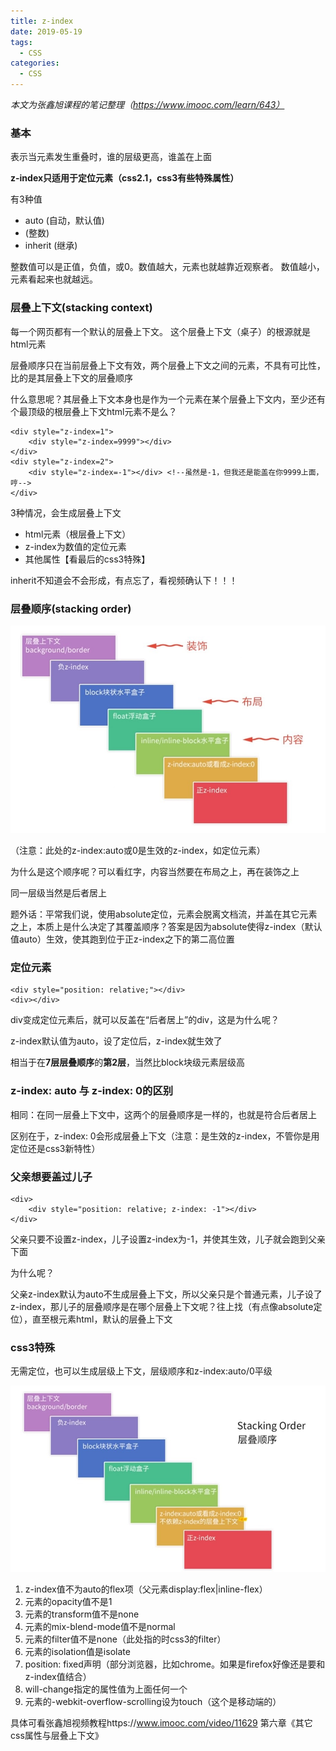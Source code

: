 ```yaml
---
title: z-index
date: 2019-05-19
tags:
  - CSS
categories:
  - CSS
---
```


*本文为张鑫旭课程的笔记整理（https://www.imooc.com/learn/643）*

### 基本

表示当元素发生重叠时，谁的层级更高，谁盖在上面

**z-index只适用于定位元素（css2.1，css3有些特殊属性）**

有3种值

- auto (自动，默认值)
- (整数)
- inherit (继承)

整数值可以是正值，负值，或0。数值越大，元素也就越靠近观察者。 数值越小，元素看起来也就越远。

### 层叠上下文(stacking context)

每一个网页都有一个默认的层叠上下文。 这个层叠上下文（桌子）的根源就是html元素

层叠顺序只在当前层叠上下文有效，两个层叠上下文之间的元素，不具有可比性，比的是其层叠上下文的层叠顺序

什么意思呢？其层叠上下文本身也是作为一个元素在某个层叠上下文内，至少还有个最顶级的根层叠上下文html元素不是么？

 

```
<div style="z-index=1">
    <div style="z-index=9999"></div>
</div>
<div style="z-index=2">
    <div style="z-index=-1"></div> <!--虽然是-1，但我还是能盖在你9999上面，哼-->
</div>
```

3种情况，会生成层叠上下文

- html元素（根层叠上下文）
- z-index为数值的定位元素
- 其他属性【看最后的css3特殊】

inherit不知道会不会形成，有点忘了，看视频确认下！！！

### 层叠顺序(stacking order)

![img](/img/52256796.jpg)

（注意：此处的z-index:auto或0是生效的z-index，如定位元素）

为什么是这个顺序呢？可以看红字，内容当然要在布局之上，再在装饰之上

同一层级当然是后者居上

题外话：平常我们说，使用absolute定位，元素会脱离文档流，并盖在其它元素之上，本质上是什么决定了其覆盖顺序？答案是因为absolute使得z-index（默认值auto）生效，使其跑到位于正z-index之下的第二高位置

### 定位元素

 

```
<div style="position: relative;"></div>
<div></div>
```

div变成定位元素后，就可以反盖在“后者居上”的div，这是为什么呢？

z-index默认值为auto，设了定位后，z-index就生效了

相当于在**7层层叠顺序**的**第2层**，当然比block块级元素层级高

### z-index: auto 与 z-index: 0的区别

相同：在同一层叠上下文中，这两个的层叠顺序是一样的，也就是符合后者居上

区别在于，z-index: 0会形成层叠上下文（注意：是生效的z-index，不管你是用定位还是css3新特性）

### 父亲想要盖过儿子

 

```
<div>
    <div style="position: relative; z-index: -1"></div>
</div>
```

父亲只要不设置z-index，儿子设置z-index为-1，并使其生效，儿子就会跑到父亲下面

为什么呢？

父亲z-index默认为auto不生成层叠上下文，所以父亲只是个普通元素，儿子设了z-index，那儿子的层叠顺序是在哪个层叠上下文呢？往上找（有点像absolute定位），直至根元素html，默认的层叠上下文

### css3特殊

无需定位，也可以生成层级上下文，层级顺序和z-index:auto/0平级

![img](/img/53464031.jpg)

1. z-index值不为auto的flex项（父元素display:flex|inline-flex）
2. 元素的opacity值不是1
3. 元素的transform值不是none
4. 元素的mix-blend-mode值不是normal
5. 元素的filter值不是none（此处指的时css3的filter）
6. 元素的isolation值是isolate
7. position: fixed声明（部分浏览器，比如chrome。如果是firefox好像还是要和z-index值结合）
8. will-change指定的属性值为上面任何一个
9. 元素的-webkit-overflow-scrolling设为touch（这个是移动端的）

具体可看张鑫旭视频教程https://www.imooc.com/video/11629 第六章《其它css属性与层叠上下文》